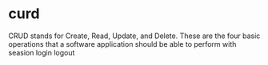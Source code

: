 # curd
CRUD stands for Create, Read, Update, and Delete. These are the four basic operations that a software application should be able to perform
with seasion login logout 

